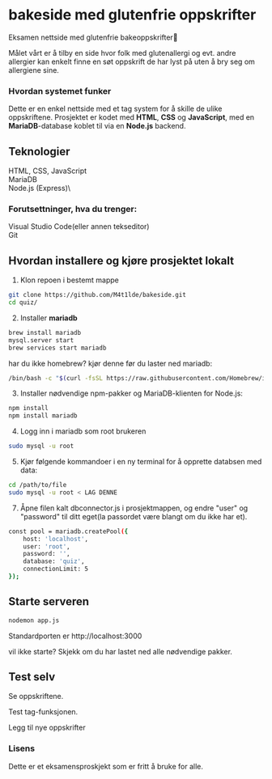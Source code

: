 # bakeside med glutenfrie oppskrifter
Eksamen nettside med glutenfrie bakeoppskrifter🔆

Målet vårt er å tilby en side hvor folk med glutenallergi og evt. andre allergier kan enkelt finne en søt oppskrift de har lyst på uten å bry seg om allergiene sine.
### Hvordan systemet funker
Dette er en enkel nettside med et tag system for å skille de ulike oppskriftene. Prosjektet er kodet med **HTML**, **CSS** og **JavaScript**, med en **MariaDB**-database koblet til via en **Node.js** backend.

## Teknologier

HTML, CSS, JavaScript\
MariaDB\
Node.js (Express)\

### Forutsettninger, hva du trenger:
Visual Studio Code(eller annen tekseditor)\
Git

## Hvordan installere og kjøre prosjektet lokalt

1. Klon repoen i bestemt mappe
```bash
git clone https://github.com/M4t1lde/bakeside.git
cd quiz/
```

2. Installer **mariadb**
```bash
brew install mariadb
mysql.server start
brew services start mariadb
```
har du ikke homebrew? kjør denne før du laster ned mariadb:
```bash
/bin/bash -c "$(curl -fsSL https://raw.githubusercontent.com/Homebrew/install/HEAD/install.sh)"
```
3. Installer nødvendige npm-pakker og MariaDB-klienten for Node.js:
```bash
npm install
npm install mariadb
```

4. Logg inn i mariadb som root brukeren
```bash
sudo mysql -u root
```

5. Kjør følgende kommandoer i en ny terminal for å opprette databsen med data:
```bash
cd /path/to/file
sudo mysql -u root < LAG DENNE

```
7. Åpne filen kalt dbconnector.js i prosjektmappen, og endre "user" og "password" til ditt eget(la passordet være blangt om du ikke har et).

```bash
const pool = mariadb.createPool({
    host: 'localhost',
    user: 'root',
    password: '',
    database: 'quiz',
    connectionLimit: 5
});
```


## Starte serveren
```bash
nodemon app.js
```
Standardporten er http://localhost:3000

vil ikke starte? Skjekk om du har lastet ned alle nødvendige pakker.

## Test selv
Se oppskriftene.

Test tag-funksjonen.

Legg til nye oppskrifter

### Lisens
Dette er et eksamensproskjekt som er fritt å bruke for alle.